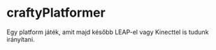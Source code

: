 craftyPlatformer
================

Egy platform játék, amit majd később LEAP-el vagy Kinecttel is tudunk irányítani.
